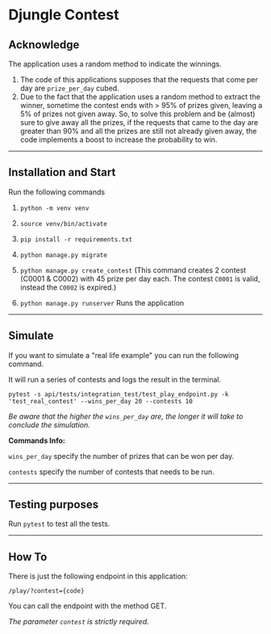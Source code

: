 # Djungle Contest


## Acknowledge

The application uses a random method to indicate the winnings.
1. The code of this applications supposes that the requests that come per day are `prize_per_day` cubed.
2. Due to the fact that the application uses a random method to extract the winner, sometime the contest ends with > 95% of prizes given, leaving a 5% of prizes not given away. 
So, to solve this problem and be (almost) sure to give away all the prizes, if the requests that came to the day are greater than 90% and all the prizes are still not already given away, the code implements a boost to increase the probability to win. 

______

## Installation and Start

Run the following commands
1. `python -m venv venv`
2. `source venv/bin/activate`
3. `pip install -r requirements.txt`
4. `python manage.py migrate`

5. `python manage.py create_contest`
   (This command creates 2 contest (C0001 & C0002) with 45 prize per day each. The contest `C0001` is valid, instead the `C0002` is expired.)

6. `python manage.py runserver` Runs the application


_____

## Simulate

If you want to simulate a "real life example" you can run the following command.

It will run a series of contests and logs the result in the terminal.


```
pytest -s api/tests/integration_test/test_play_endpoint.py -k 'test_real_contest' --wins_per_day 20 --contests 10
```
*Be aware that the higher the `wins_per_day` are, the longer it will take to conclude the simulation.*

**Commands Info:**

`wins_per_day` specify the number of prizes that can be won per day.

`contests` specify the number of contests that needs to be run.

_____

## Testing purposes

Run `pytest` to test all the tests.

_____


## How To
There is just the following endpoint in this application:

`/play/?contest={code}`

You can call the endpoint with the method GET.

*The parameter `contest` is strictly required.*

